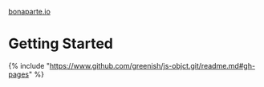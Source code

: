 [bonaparte.io](http://bonaparte.io)

# Getting Started

{% include "https://www.github.com/greenish/js-objct.git/readme.md#gh-pages" %}